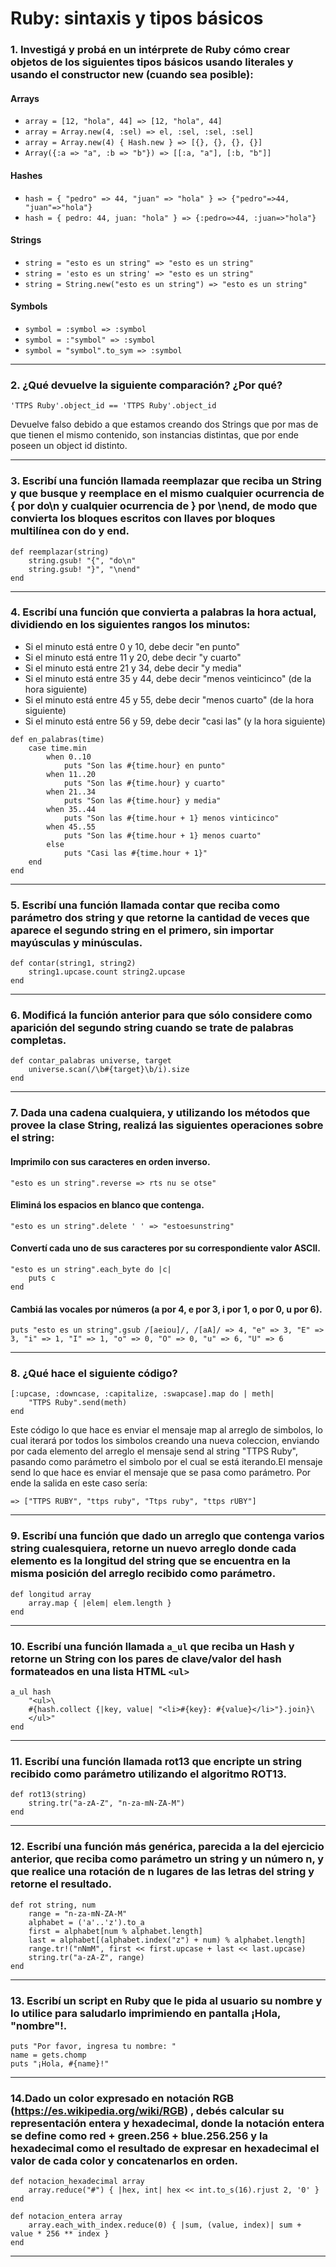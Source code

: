 # Ruby: sintaxis y tipos básicos

### 1. Investigá y probá en un intérprete de Ruby cómo crear objetos de los siguientes tipos básicos usando literales y usando el constructor new (cuando sea posible):

#### Arrays

* `array = [12, "hola", 44] => [12, "hola", 44]`
* `array = Array.new(4, :sel) => el, :sel, :sel, :sel]`
* `array = Array.new(4) { Hash.new } => [{}, {}, {}, {}]`
* `Array({:a => "a", :b => "b"}) => [[:a, "a"], [:b, "b"]]`

#### Hashes

* `hash = { "pedro" => 44, "juan" => "hola" } => {"pedro"=>44, "juan"=>"hola"}`
* `hash = { pedro: 44, juan: "hola" } => {:pedro=>44, :juan=>"hola"}`

#### Strings

* `string = "esto es un string" => "esto es un string"`
* `string = 'esto es un string' => "esto es un string"`
* `string = String.new("esto es un string") => "esto es un string"`

#### Symbols

* `symbol = :symbol => :symbol`
* `symbol = :"symbol" => :symbol`
* `symbol = "symbol".to_sym => :symbol`

---

### 2. ¿Qué devuelve la siguiente comparación? ¿Por qué?

`'TTPS Ruby'.object_id == 'TTPS Ruby'.object_id`

Devuelve falso debido a que estamos creando dos Strings que por mas de que tienen el mismo contenido, son instancias distintas, que por ende poseen un object id distinto.

---

### 3. Escribí una función llamada reemplazar que reciba un String y que busque y reemplace en el mismo cualquier ocurrencia de { por do\n y cualquier ocurrencia de } por \nend, de modo que convierta los bloques escritos con llaves por bloques multilínea con do y end.

```
def reemplazar(string)
    string.gsub! "{", "do\n"
    string.gsub! "}", "\nend"	
end
```

---

### 4. Escribí una función que convierta a palabras la hora actual, dividiendo en los siguientes rangos los minutos:

* Si el minuto está entre 0 y 10, debe decir "en punto"
* Si el minuto está entre 11 y 20, debe decir "y cuarto"
* Si el minuto está entre 21 y 34, debe decir "y media"
* Si el minuto está entre 35 y 44, debe decir "menos veinticinco" (de la hora siguiente)
* Si el minuto está entre 45 y 55, debe decir "menos cuarto" (de la hora siguiente)
* Si el minuto está entre 56 y 59, debe decir "casi las" (y la hora siguiente)

```
def en_palabras(time)
    case time.min
        when 0..10
            puts "Son las #{time.hour} en punto"
        when 11..20
            puts "Son las #{time.hour} y cuarto"
        when 21..34
            puts "Son las #{time.hour} y media"
        when 35..44
            puts "Son las #{time.hour + 1} menos vinticinco"
        when 45..55 
            puts "Son las #{time.hour + 1} menos cuarto"
        else
            puts "Casi las #{time.hour + 1}"
    end
end
```

---

### 5. Escribí una función llamada contar que reciba como parámetro dos string y que retorne la cantidad de veces que aparece el segundo string en el primero, sin importar mayúsculas y minúsculas.

```
def contar(string1, string2)
    string1.upcase.count string2.upcase
end
```

---

### 6. Modificá la función anterior para que sólo considere como aparición del segundo string cuando se trate de palabras completas.

```
def contar_palabras universe, target
    universe.scan(/\b#{target}\b/i).size
end
```

---

### 7. Dada una cadena cualquiera, y utilizando los métodos que provee la clase String, realizá las siguientes operaciones sobre el string:

#### Imprimilo con sus caracteres en orden inverso.

`"esto es un string".reverse => rts nu se otse"`

#### Eliminá los espacios en blanco que contenga.

`"esto es un string".delete ' ' => "estoesunstring"`

#### Convertí cada uno de sus caracteres por su correspondiente valor ASCII.

```
"esto es un string".each_byte do |c|
    puts c
end
```

#### Cambiá las vocales por números (a por 4, e por 3, i por 1, o por 0, u por 6).

`puts "esto es un string".gsub /[aeiou]/, /[aA]/ => 4, "e" => 3, "E" => 3, "i" => 1, "I" => 1, "o" => 0, "O" => 0, "u" => 6, "U" => 6`

---

### 8. ¿Qué hace el siguiente código?

```
[:upcase, :downcase, :capitalize, :swapcase].map do | meth|
    "TTPS Ruby".send(meth)
end
```

Este código lo que hace es enviar el mensaje map al arreglo de simbolos, lo cual iterará por todos los simbolos creando una nueva coleccion, enviando por cada elemento del arreglo el mensaje send al string "TTPS Ruby", pasando como parámetro el simbolo por el cual se está iterando.El mensaje send lo que hace es enviar el mensaje que se pasa como parámetro. Por ende la salida en este caso sería:

`=> ["TTPS RUBY", "ttps ruby", "Ttps ruby", "ttps rUBY"]`

---

### 9. Escribí una función que dado un arreglo que contenga varios string cualesquiera, retorne un nuevo arreglo donde cada elemento es la longitud del string que se encuentra en la misma posición del arreglo recibido como parámetro.

```
def longitud array
    array.map { |elem| elem.length }
end
```

---

### 10. Escribí una función llamada `a_ul` que reciba un Hash y retorne un String con los pares de clave/valor del hash formateados en una lista HTML `<ul>`

```
a_ul hash
    "<ul>\
    #{hash.collect {|key, value| "<li>#{key}: #{value}</li>"}.join}\
    </ul>"
end
```

---

### 11. Escribí una función llamada rot13 que encripte un string recibido como parámetro utilizando el algoritmo ROT13.

```
def rot13(string)
    string.tr("a-zA-Z", "n-za-mN-ZA-M")
end
```

---

### 12. Escribí una función más genérica, parecida a la del ejercicio anterior, que reciba como parámetro un string y un número n, y que realice una rotación de n lugares de las letras del string y retorne el resultado.

```
def rot string, num
    range = "n-za-mN-ZA-M"
    alphabet = ('a'..'z').to_a
    first = alphabet[num % alphabet.length]
    last = alphabet[(alphabet.index("z") + num) % alphabet.length]
    range.tr!("nNmM", first << first.upcase + last << last.upcase)
    string.tr("a-zA-Z", range)
end
```

---

### 13. Escribí un script en Ruby que le pida al usuario su nombre y lo utilice para saludarlo imprimiendo en pantalla ¡Hola, "nombre"!.

```
puts "Por favor, ingresa tu nombre: "
name = gets.chomp
puts "¡Hola, #{name}!"
```

---

### 14.Dado un color expresado en notación RGB (https://es.wikipedia.org/wiki/RGB) , debés calcular su representación entera y hexadecimal, donde la notación entera se define como red + green.256 + blue.256.256 y la hexadecimal como el resultado de expresar en hexadecimal el valor de cada color y concatenarlos en orden. 

```
def notacion_hexadecimal array
    array.reduce("#") { |hex, int| hex << int.to_s(16).rjust 2, '0' }
end

def notacion_entera array
    array.each_with_index.reduce(0) { |sum, (value, index)| sum + value * 256 ** index }
end
```

---


